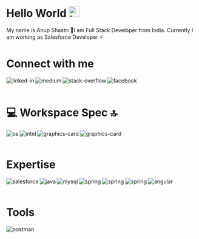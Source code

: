 # Hello World <img src="https://user-images.githubusercontent.com/1303154/88677602-1635ba80-d120-11ea-84d8-d263ba5fc3c0.gif" width="28px" alt="hi">
My name is Anup Shastri
💬I am Full Stack Developer from India.
Currently I am working as Salesforce Developer ⚡

# Connect with me
[<img align="left" alt="linked-in" src="https://img.shields.io/badge/linkedin-%230077B5.svg?&style=for-the-badge&logo=linkedin&logoColor=white" />](https://www.linkedin.com/in/anup-shastri-507220143)
[<img align="left" alt="medium" src="https://img.shields.io/badge/medium-%2312100E.svg?&style=for-the-badge&logo=medium&logoColor=white" />](https://medium.com/@anupshastri96/about)
[<img align="left" alt="stack-overflow" src="https://img.shields.io/badge/stack%20overflow-FE7A16?logo=stack-overflow&logoColor=white&style=for-the-badge" />](https://stackoverflow.com/users/10433148/anup)
[<img align="left" alt="facebook" src="https://img.shields.io/badge/facebook-%231877F2.svg?&style=for-the-badge&logo=facebook&logoColor=white" />](https://m.facebook.com/anup.shastri.1)

<br>
<br>

#                                                                💻 Workspace Spec 🔝


<img align="left" alt="os" src= "https://img.shields.io/badge/Windows-0078D6?style=for-the-badge&logo=windows&logoColor=white" />
<img align="left" alt="intel" src= "https://img.shields.io/badge/Intel-Core_i7_10th_10750H-0071C5?style=for-the-badge&logo=intel&logoColor=white" />
<img align="left" alt="graphics-card" src= "https://img.shields.io/badge/NVIDIA-GTX1650-76B900?style=for-the-badge&logo=nvidia&logoColor=white" />
<img align="left" alt="graphics-card" src= "https://img.shields.io/badge/1%20TB%20SSD-Solid%20State%20Disk-lightgrey" />

<br>
<br>

# Expertise
<img align="left" alt="salesforce" src="https://img.shields.io/badge/Salesforce-00A1E0?style=for-the-badge&logo=Salesforce&logoColor=white" />
<img align="left" alt="java" src="https://img.shields.io/badge/Java-ED8B00?style=for-the-badge&logo=java&logoColor=white" />
<img align="left" alt="mysql" src="https://img.shields.io/badge/MySQL-00000F?style=for-the-badge&logo=mysql&logoColor=white" />
<img align="left" alt="spring" src="https://img.shields.io/badge/spring%20-%236DB33F.svg?&style=for-the-badge&logo=spring&logoColor=white" />
<img align="left" alt="spring" src="https://img.shields.io/badge/HTML5-E34F26?style=for-the-badge&logo=html5&logoColor=white" />
<img align="left" alt="spring" src="https://img.shields.io/badge/CSS3-1572B6?style=for-the-badge&logo=css3&logoColor=white" />
<img align="left" alt="angular" src="https://img.shields.io/badge/Angular-DD0031?style=for-the-badge&logo=angular&logoColor=white" />
<br>
<br>

# Tools

<img align="left" alt="postman" src="https://img.shields.io/badge/Postman-FF6C37?style=for-the-badge&logo=Postman&logoColor=white" />


<br>
<br>
